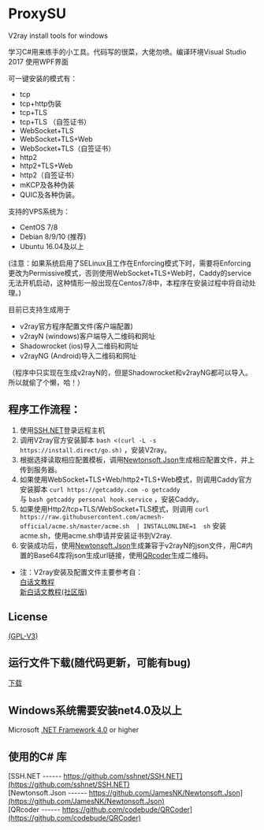 # ProxySU
V2ray install tools for windows

学习C#用来练手的小工具。代码写的很菜，大佬勿喷。编译环境Visual Studio 2017  使用WPF界面

可一键安装的模式有：
* tcp 
* tcp+http伪装  
* tcp+TLS 
* tcp+TLS （自签证书）
* WebSocket+TLS 
* WebSocket+TLS+Web 
* WebSocket+TLS（自签证书） 
* http2  
* http2+TLS+Web
* http2（自签证书）
* mKCP及各种伪装 
* QUIC及各种伪装。  

支持的VPS系统为：  
* CentOS 7/8   
* Debian 8/9/10 (推荐)  
* Ubuntu 16.04及以上

(注意：如果系统启用了SELinux且工作在Enforcing模式下时，需要将Enforcing更改为Permissive模式，否则使用WebSocket+TLS+Web时，Caddy的service无法开机启动，这种情形一般出现在Centos7/8中，本程序在安装过程中将自动处理。)

目前已支持生成用于

* v2ray官方程序配置文件(客户端配置)  
* v2rayN (windows)客户端导入二维码和网址  
* Shadowrocket (ios)导入二维码和网址  
* v2rayNG (Android)导入二维码和网址  

（程序中只实现在生成v2rayN的，但是Shadowrocket和v2rayNG都可以导入。所以就偷了个懒，哈！）

## 程序工作流程：  
1. 使用[SSH.NET](https://github.com/sshnet/SSH.NET)登录远程主机  
2. 调用V2ray官方安装脚本 `bash <(curl -L -s https://install.direct/go.sh)` ，安装V2ray。  
3. 根据选择读取相应配置模板，调用[Newtonsoft.Json](https://github.com/JamesNK/Newtonsoft.Json)生成相应配置文件，并上传到服务器。  
4. 如果使用WebSocket+TLS+Web/http2+TLS+Web模式，则调用Caddy官方安装脚本 `curl https://getcaddy.com -o getcaddy`   
与 `bash getcaddy personal hook.service` ，安装Caddy。  
5. 如果使用Http2/tcp+TLS/WebSocket+TLS模式，则调用  `curl https://raw.githubusercontent.com/acmesh-official/acme.sh/master/acme.sh  | INSTALLONLINE=1  sh` 安装acme.sh，使用acme.sh申请并安装证书到V2ray.  
6. 安装成功后，使用[Newtonsoft.Json](https://github.com/JamesNK/Newtonsoft.Json)生成兼容于v2rayN的json文件，用C#内置的Base64库将json生成url链接，使用[QRcoder](https://github.com/codebude/QRCoder)生成二维码。

* 注：V2ray安装及配置文件主要参考自：  
[白话文教程](https://toutyrater.github.io/)  
[新白话文教程(社区版)](https://guide.v2fly.org/)

## License

[(GPL-V3)](https://raw.githubusercontent.com/proxysu/windows/master/LICENSE)

## 运行文件下载(随代码更新，可能有bug)

[下载](https://github.com/proxysu/windows/raw/master/ProxySU/bin/Release/Release.zip)

## Windows系统需要安装net4.0及以上

Microsoft [.NET Framework 4.0](https://dotnet.microsoft.com/download/dotnet-framework/thank-you/net40-offline-installer) or higher

## 使用的C# 库  
[SSH.NET ------ https://github.com/sshnet/SSH.NET](https://github.com/sshnet/SSH.NET)  
[Newtonsoft.Json ------ https://github.com/JamesNK/Newtonsoft.Json](https://github.com/JamesNK/Newtonsoft.Json)  
[QRcoder ------ https://github.com/codebude/QRCoder](https://github.com/codebude/QRCoder)

